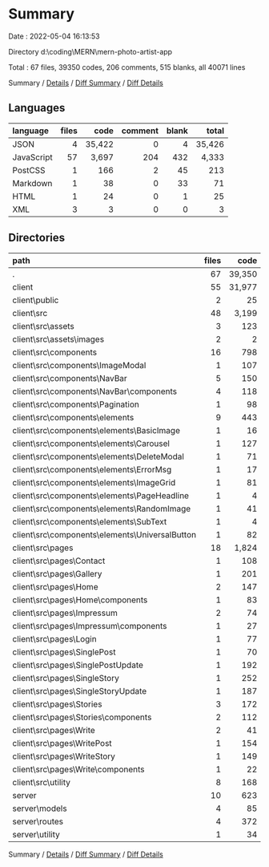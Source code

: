 # Summary

Date : 2022-05-04 16:13:53

Directory d:\coding\MERN\mern-photo-artist-app

Total : 67 files,  39350 codes, 206 comments, 515 blanks, all 40071 lines

Summary / [Details](details.md) / [Diff Summary](diff.md) / [Diff Details](diff-details.md)

## Languages
| language | files | code | comment | blank | total |
| :--- | ---: | ---: | ---: | ---: | ---: |
| JSON | 4 | 35,422 | 0 | 4 | 35,426 |
| JavaScript | 57 | 3,697 | 204 | 432 | 4,333 |
| PostCSS | 1 | 166 | 2 | 45 | 213 |
| Markdown | 1 | 38 | 0 | 33 | 71 |
| HTML | 1 | 24 | 0 | 1 | 25 |
| XML | 3 | 3 | 0 | 0 | 3 |

## Directories
| path | files | code | comment | blank | total |
| :--- | ---: | ---: | ---: | ---: | ---: |
| . | 67 | 39,350 | 206 | 515 | 40,071 |
| client | 55 | 31,977 | 158 | 439 | 32,574 |
| client\public | 2 | 25 | 0 | 1 | 26 |
| client\src | 48 | 3,199 | 158 | 401 | 3,758 |
| client\src\assets | 3 | 123 | 15 | 15 | 153 |
| client\src\assets\images | 2 | 2 | 0 | 0 | 2 |
| client\src\components | 16 | 798 | 21 | 74 | 893 |
| client\src\components\ImageModal | 1 | 107 | 2 | 6 | 115 |
| client\src\components\NavBar | 5 | 150 | 5 | 19 | 174 |
| client\src\components\NavBar\components | 4 | 118 | 4 | 14 | 136 |
| client\src\components\Pagination | 1 | 98 | 4 | 9 | 111 |
| client\src\components\elements | 9 | 443 | 10 | 40 | 493 |
| client\src\components\elements\BasicImage | 1 | 16 | 0 | 2 | 18 |
| client\src\components\elements\Carousel | 1 | 127 | 1 | 10 | 138 |
| client\src\components\elements\DeleteModal | 1 | 71 | 2 | 3 | 76 |
| client\src\components\elements\ErrorMsg | 1 | 17 | 1 | 3 | 21 |
| client\src\components\elements\ImageGrid | 1 | 81 | 1 | 5 | 87 |
| client\src\components\elements\PageHeadline | 1 | 4 | 1 | 3 | 8 |
| client\src\components\elements\RandomImage | 1 | 41 | 2 | 6 | 49 |
| client\src\components\elements\SubText | 1 | 4 | 1 | 3 | 8 |
| client\src\components\elements\UniversalButton | 1 | 82 | 1 | 5 | 88 |
| client\src\pages | 18 | 1,824 | 81 | 186 | 2,091 |
| client\src\pages\Contact | 1 | 108 | 4 | 10 | 122 |
| client\src\pages\Gallery | 1 | 201 | 12 | 18 | 231 |
| client\src\pages\Home | 2 | 147 | 11 | 20 | 178 |
| client\src\pages\Home\components | 1 | 83 | 9 | 10 | 102 |
| client\src\pages\Impressum | 2 | 74 | 2 | 8 | 84 |
| client\src\pages\Impressum\components | 1 | 27 | 1 | 4 | 32 |
| client\src\pages\Login | 1 | 77 | 2 | 9 | 88 |
| client\src\pages\SinglePost | 1 | 70 | 2 | 8 | 80 |
| client\src\pages\SinglePostUpdate | 1 | 192 | 7 | 17 | 216 |
| client\src\pages\SingleStory | 1 | 252 | 11 | 21 | 284 |
| client\src\pages\SingleStoryUpdate | 1 | 187 | 7 | 18 | 212 |
| client\src\pages\Stories | 3 | 172 | 15 | 27 | 214 |
| client\src\pages\Stories\components | 2 | 112 | 14 | 17 | 143 |
| client\src\pages\Write | 2 | 41 | 2 | 8 | 51 |
| client\src\pages\WritePost | 1 | 154 | 3 | 11 | 168 |
| client\src\pages\WriteStory | 1 | 149 | 3 | 11 | 163 |
| client\src\pages\Write\components | 1 | 22 | 1 | 4 | 27 |
| client\src\utility | 8 | 168 | 27 | 67 | 262 |
| server | 10 | 623 | 48 | 74 | 745 |
| server\models | 4 | 85 | 4 | 14 | 103 |
| server\routes | 4 | 372 | 21 | 31 | 424 |
| server\utility | 1 | 34 | 1 | 5 | 40 |

Summary / [Details](details.md) / [Diff Summary](diff.md) / [Diff Details](diff-details.md)